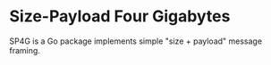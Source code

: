 # Size-Payload Four Gigabytes
SP4G is a Go package implements simple "size + payload" message framing. 
